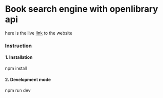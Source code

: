 # Book search engine with openlibrary api

here is the live [link](https://gofore-tursynbekoff.vercel.app/) to the website

### Instruction

#### 1. Installation

npm install

#### 2. Development mode

npm run dev

